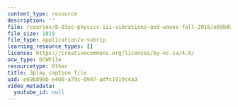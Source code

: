 ```yaml
---
content_type: resource
description: ''
file: /courses/8-03sc-physics-iii-vibrations-and-waves-fall-2016/e69b898be408a79c8947adfc1919c4a3_cZAM2Co3tzo.srt
file_size: 1819
file_type: application/x-subrip
learning_resource_types: []
license: https://creativecommons.org/licenses/by-nc-sa/4.0/
ocw_type: OCWFile
resourcetype: Other
title: 3play caption file
uid: e69b898b-e408-a79c-8947-adfc1919c4a3
video_metadata:
  youtube_id: null
---
```

